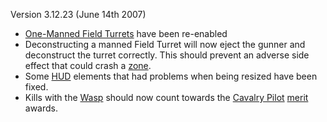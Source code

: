 Version 3.12.23 (June 14th 2007)

- [One-Manned Field Turrets](../weapons/One-Manned_Field_Turret.md) have been
  re-enabled
- Deconstructing a manned Field Turret will now eject the gunner and deconstruct
  the turret correctly. This should prevent an adverse side effect that could
  crash a [zone](../terminology/Zone.md).
- Some [HUD](../terminology/Heads-up_Display.md) elements that had problems when being
  resized have been fixed.
- Kills with the [Wasp](../vehicles/Wasp.md) should now count towards the
  [Cavalry Pilot](../merits/Cavalry_Pilot.md)
  [merit](../merits/index.md) awards.
